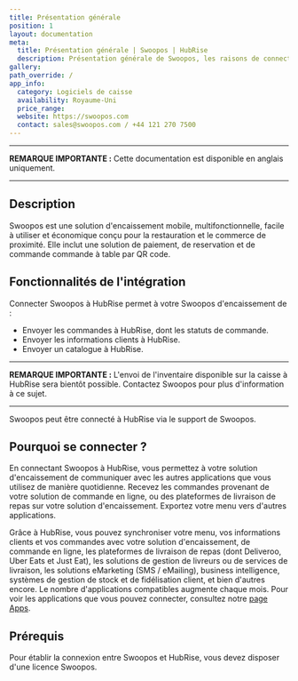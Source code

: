 ```yaml
---
title: Présentation générale
position: 1
layout: documentation
meta:
  title: Présentation générale | Swoopos | HubRise
  description: Présentation générale de Swoopos, les raisons de connecter Swoopos à HubRise et les fonctionnalités de l'intégration avec HubRise.
gallery:
path_override: /
app_info:
  category: Logiciels de caisse
  availability: Royaume-Uni
  price_range:
  website: https://swoopos.com
  contact: sales@swoopos.com / +44 121 270 7500
---
```


---

**REMARQUE IMPORTANTE :** Cette documentation est disponible <Link to="/apps/swoopos" addLocalePrefix={false}>en anglais uniquement</Link>.

---

## Description

Swoopos est une solution d'encaissement mobile, multifonctionnelle, facile à utiliser et économique conçu pour la restauration et le commerce de proximité. Elle inclut une solution de paiement, de reservation et de commande commande à table par QR code.

## Fonctionnalités de l'intégration

Connecter Swoopos à HubRise permet à votre Swoopos d'encaissement de :

- Envoyer les commandes à HubRise, dont les statuts de commande.
- Envoyer les informations clients à HubRise.
- Envoyer un catalogue à HubRise.

---

**REMARQUE IMPORTANTE :** L'envoi de l'inventaire disponible sur la caisse à HubRise sera bientôt possible. Contactez Swoopos pour plus d'information à ce sujet.

---

Swoopos peut être connecté à HubRise via le support de Swoopos.

## Pourquoi se connecter ?

En connectant Swoopos à HubRise, vous permettez à votre solution d'encaissement de communiquer avec les autres applications que vous utilisez de manière quotidienne. Recevez les commandes provenant de votre solution de commande en ligne, ou des plateformes de livraison de repas sur votre solution d'encaissement. Exportez votre menu vers d'autres applications.

Grâce à HubRise, vous pouvez synchroniser votre menu, vos informations clients et vos commandes avec votre solution d'encaissement, de commande en ligne, les plateformes de livraison de repas (dont Deliveroo, Uber Eats et Just Eat), les solutions de gestion de livreurs ou de services de livraison, les solutions eMarketing (SMS / eMailing), business intelligence, systèmes de gestion de stock et de fidélisation client, et bien d'autres encore. Le nombre d'applications compatibles augmente chaque mois. Pour voir les applications que vous pouvez connecter, consultez notre [page Apps](/apps).

## Prérequis

Pour établir la connexion entre Swoopos et HubRise, vous devez disposer d'une licence Swoopos.
